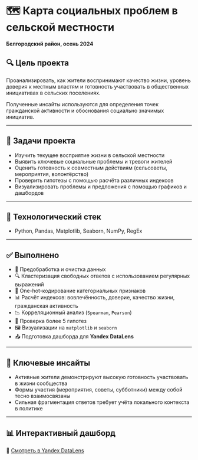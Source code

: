 # 🗺️ Карта социальных проблем в сельской местности  
**Белгородский район, осень 2024**

## 🔍 Цель проекта
Проанализировать, как жители воспринимают качество жизни, уровень доверия к местным властям и готовность участвовать в общественных инициативах в сельских поселениях.

Полученные инсайты используются для определения точек гражданской активности и обоснования социально значимых инициатив.

---

## 📌 Задачи проекта

- Изучить текущее восприятие жизни в сельской местности
- Выявить ключевые социальные проблемы и тревоги жителей
- Оценить готовность к совместным действиям (сельсоветы, мероприятия, волонтёрство)
- Проверить гипотезы с помощью расчёта различных индексов
- Визуализировать проблемы и предложения с помощью графиков и дашбордов

---

## 🧩 Технологический стек

- Python, Pandas, Matplotlib, Seaborn, NumPy, RegEx

---

## ✅ Выполнено

- 📁 Предобработка и очистка данных
- 🔍 Кластеризация свободных ответов с использованием регулярных выражений
- 🧮 One-hot-кодирование категориальных признаков
- 📊 Расчёт индексов: вовлечённость, доверие, качество жизни, гражданская активность
- 📉 Корреляционный анализ (`Spearman`, `Pearson`)
- 🧪 Проверка более 5 гипотез
- 🖼️ Визуализации на `matplotlib` и `seaborn`
- 📤 Подготовка дашборда для **Yandex DataLens**

---

## 📌 Ключевые инсайты

- Активные жители демонстрируют высокую готовность участвовать в жизни сообщества
- Формы участия (мероприятия, советы, субботники) между собой тесно взаимосвязаны
- Сильная фрагментация ответов требует учёта локального контекста в политике

---

## 📊 Интерактивный дашборд
📍 [Смотреть в Yandex DataLens](https://datalens.yandex/9b554xre0quyv)
